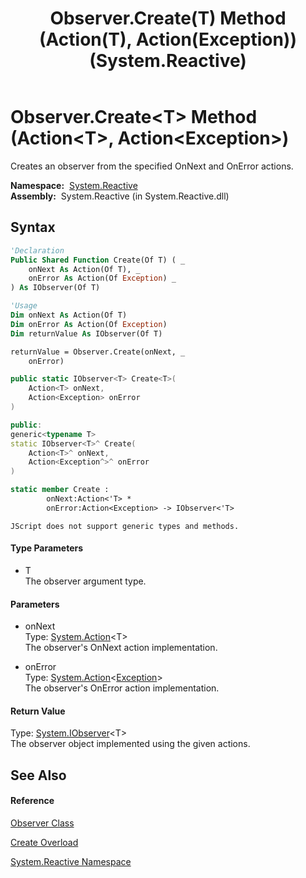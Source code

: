 ﻿---
title: Observer.Create(T) Method (Action(T), Action(Exception)) (System.Reactive)
TOCTitle: Create(T) Method (Action(T), Action(Exception))
ms:assetid: M:System.Reactive.Observer.Create``1(System.Action{``0},System.Action{System.Exception})
ms:mtpsurl: https://msdn.microsoft.com/en-us/library/Hh229283(v=VS.103)
ms:contentKeyID: 36068698
ms.date: 06/28/2011
mtps_version: v=VS.103
dev_langs:
- vb
- csharp
- c++
- fsharp
- jscript
---

# Observer.Create\<T\> Method (Action\<T\>, Action\<Exception\>)

Creates an observer from the specified OnNext and OnError actions.

**Namespace:**  [System.Reactive](hh229356\(v=vs.103\).md)  
**Assembly:**  System.Reactive (in System.Reactive.dll)

## Syntax

``` vb
'Declaration
Public Shared Function Create(Of T) ( _
    onNext As Action(Of T), _
    onError As Action(Of Exception) _
) As IObserver(Of T)
```

``` vb
'Usage
Dim onNext As Action(Of T)
Dim onError As Action(Of Exception)
Dim returnValue As IObserver(Of T)

returnValue = Observer.Create(onNext, _
    onError)
```

``` csharp
public static IObserver<T> Create<T>(
    Action<T> onNext,
    Action<Exception> onError
)
```

``` c++
public:
generic<typename T>
static IObserver<T>^ Create(
    Action<T>^ onNext, 
    Action<Exception^>^ onError
)
```

``` fsharp
static member Create : 
        onNext:Action<'T> * 
        onError:Action<Exception> -> IObserver<'T> 
```

``` jscript
JScript does not support generic types and methods.
```

#### Type Parameters

  - T  
    The observer argument type.

#### Parameters

  - onNext  
    Type: [System.Action](https://msdn.microsoft.com/en-us/library/018hxwa8)\<T\>  
    The observer's OnNext action implementation.  

<!-- end list -->

  - onError  
    Type: [System.Action](https://msdn.microsoft.com/en-us/library/018hxwa8)\<[Exception](https://msdn.microsoft.com/en-us/library/c18k6c59)\>  
    The observer's OnError action implementation.  

#### Return Value

Type: [System.IObserver](https://msdn.microsoft.com/en-us/library/Dd783449)\<T\>  
The observer object implemented using the given actions.  

## See Also

#### Reference

[Observer Class](hh229899\(v=vs.103\).md)

[Create Overload](hh229085\(v=vs.103\).md)

[System.Reactive Namespace](hh229356\(v=vs.103\).md)

